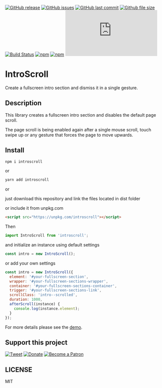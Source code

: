 [![GitHub release](https://img.shields.io/github/release/scriptex/IntroScroll.svg)](https://github.com/scriptex/IntroScroll/releases/latest)
[![GitHub issues](https://img.shields.io/github/issues/scriptex/IntroScroll.svg)](https://github.com/scriptex/IntroScroll/issues)
[![GitHub last commit](https://img.shields.io/github/last-commit/scriptex/IntroScroll.svg)](https://github.com/scriptex/IntroScroll/commits/master)
[![Github file size](https://img.shields.io/github/size/scriptex/IntroScroll/dist/introscroll.min.js.svg)](https://github.com/scriptex/IntroScroll)
[![Build Status](https://travis-ci.com/scriptex/IntroScroll.svg?branch=master)](https://travis-ci.com/scriptex/IntroScroll)
[![npm](https://img.shields.io/npm/dt/introscroll.svg)](https://www.npmjs.com/package/introscroll)
[![npm](https://img.shields.io/npm/v/introscroll.svg)](https://www.npmjs.com/package/introscroll)
[![Analytics](https://ga-beacon.appspot.com/UA-83446952-1/github.com/scriptex/IntroScroll/README.md)](https://github.com/scriptex/IntroScroll/)

# IntroScroll

Create a fullscreen intro section and dismiss it in a single gesture.

## Description

This library creates a fullscreen intro section and disables the default page scroll.

The page scroll is being enabled again after a single mouse scroll, touch swipe up or any gesture that forces the page to move upwards.

## Install

```sh
npm i introscroll
```

or

```sh
yarn add introscroll
```

or

just download this repository and link the files located in dist folder

or include it from unpkg.com

```html
<script src="https://unpkg.com/introscroll"></script>
```

Then

```javascript
import IntroScroll from 'introscroll';
```

and initialize an instance using default settings

```javascript
const intro = new IntroScroll();
```

or add your own settings

```javascript
const intro = new IntroScroll({
  element: '#your-fullscreen-section',
  wrapper: '#your-fullscreen-sections-wrapper',
  container: '#your-fullscreen-sections-container',
  trigger: '#your-fullscreen-sections-link',
  scrollClass: 'intro--scrolled',
  duration: 1000,
  afterScroll(instance) {
    console.log(instance.element);
  }
});
```

For more details please see the [demo](https://github.com/scriptex/IntroScroll/blob/master/demo/index.html).

## Support this project

[![Tweet](https://img.shields.io/badge/Tweet-Share_this_repository-blue.svg?style=flat-square&logo=twitter&color=38A1F3)](https://twitter.com/intent/tweet?text=Checkout%20this%20awesome%20software%20project%3A&url=https%3A%2F%2Fgithub.com%2Fscriptex%2FIntroScroll&via=scriptexbg&hashtags=software%2Cgithub%2Ccode%2Cawesome)
[![Donate](https://img.shields.io/badge/Donate-Support_me_on_PayPal-blue.svg?style=flat-square&logo=paypal&color=222d65)](https://www.paypal.me/scriptex)
[![Become a Patron](https://img.shields.io/badge/Become_Patron-Support_me_on_Patreon-blue.svg?style=flat-square&logo=patreon&color=e64413)](https://www.patreon.com/atanas)

## LICENSE

MIT
